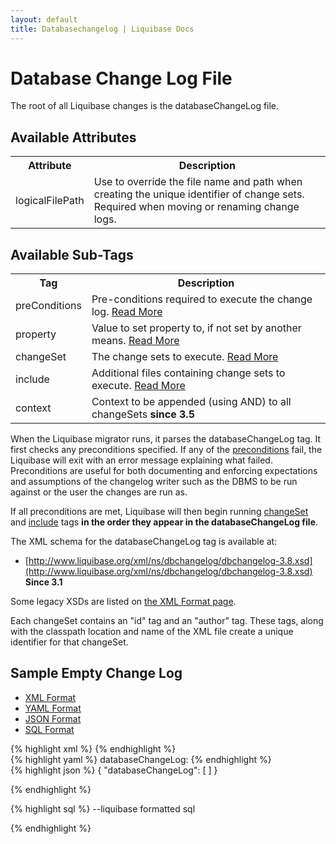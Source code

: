 ```yaml
---
layout: default
title: Databasechangelog | Liquibase Docs
---
```


# Database Change Log File

The root of all Liquibase changes is the databaseChangeLog file.

## Available Attributes ##

<table>
<tr><th>Attribute</th><th>Description</th></tr>
<tr><td>logicalFilePath</td><td>Use to override the file name and path when creating the unique identifier of change sets. Required when moving or renaming change logs.</td></tr>
</table>

## Available Sub-Tags ##

<table>
<tr><th>Tag</th><th>Description</th></tr>
<tr><td>preConditions</td><td>Pre-conditions required to execute the change log. <a href="preconditions.html">Read More</a></td></tr>
<tr><td>property</td><td>Value to set property to, if not set by another means. <a href="changelog_parameters.html">Read More</a></td></tr>
<tr><td>changeSet</td><td>The change sets to execute. <a href="changeset.html">Read More</a></td></tr>
<tr><td>include</td><td>Additional files containing change sets to execute. <a href="include.html">Read More</a></td></tr>
<tr><td>context</td><td>Context to be appended (using AND) to all changeSets <b>since 3.5</b> </td></tr>
</table>

When the Liquibase migrator runs, it parses the databaseChangeLog tag. It first checks any preconditions specified. If any of the [preconditions](preconditions.html) fail, the Liquibase will exit with an error message explaining what failed. Preconditions are useful for both documenting and enforcing expectations and assumptions of the changelog writer such as the DBMS to be run against or the user the changes are run as.

If all preconditions are met, Liquibase will then begin running [changeSet](changeset.html) and [include](include.html) tags **in the order they appear in the databaseChangeLog file**.

The XML schema for the databaseChangeLog tag is available at:

* [http://www.liquibase.org/xml/ns/dbchangelog/dbchangelog-3.8.xsd](http://www.liquibase.org/xml/ns/dbchangelog/dbchangelog-3.8.xsd) **Since 3.1**

Some legacy XSDs are listed on [the XML Format page](xml_format.html).

Each changeSet contains an "id" tag and an "author" tag. These tags, along with the classpath location and name of the XML file create a unique identifier for that changeSet.

## Sample Empty Change Log ##

<div id='changelog-tabs'>
<ul>
    <li><a href="#tab-xmlv3">XML Format</a></li>
    <li><a href="#tab-yaml">YAML Format</a></li>
    <li><a href="#tab-json">JSON Format</a></li>
    <li><a href="#tab-sql">SQL Format</a></li>
  </ul>

<div id="tab-xmlv3">
{% highlight xml %}
<databaseChangeLog
    xmlns="http://www.liquibase.org/xml/ns/dbchangelog"
    xmlns:xsi="http://www.w3.org/2001/XMLSchema-instance"
    xmlns:ext="http://www.liquibase.org/xml/ns/dbchangelog-ext"
    xsi:schemaLocation="http://www.liquibase.org/xml/ns/dbchangelog http://www.liquibase.org/xml/ns/dbchangelog/dbchangelog-3.8.xsd
    http://www.liquibase.org/xml/ns/dbchangelog-ext http://www.liquibase.org/xml/ns/dbchangelog/dbchangelog-ext.xsd">
</databaseChangeLog>
{% endhighlight %}
</div>

<div id="tab-yaml">
{% highlight yaml %}
databaseChangeLog:
{% endhighlight %}
</div>

<div id="tab-json">
{% highlight json %}
{
    "databaseChangeLog": [
    ]
}

{% endhighlight %}
</div>

<div id="tab-sql">
{% highlight sql %}
--liquibase formatted sql

{% endhighlight %}
</div>
</div>

<script>
  $(function() {
    $( "#changelog-tabs" ).tabs();
  });
</script>
